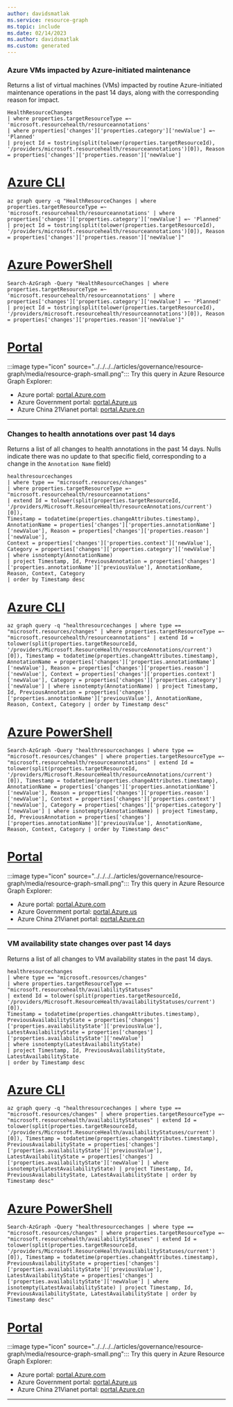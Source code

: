 ```yaml
---
author: davidsmatlak
ms.service: resource-graph
ms.topic: include
ms.date: 02/14/2023
ms.author: davidsmatlak
ms.custom: generated
---
```


### Azure VMs impacted by Azure-initiated maintenance

Returns a list of virtual machines (VMs) impacted by routine Azure-initiated maintenance operations in the past 14 days, along with the corresponding reason for impact.

```kusto
HealthResourceChanges
| where properties.targetResourceType =~ 'microsoft.resourcehealth/resourceannotations'
| where properties['changes']['properties.category']['newValue'] =~ 'Planned'
| project Id = tostring(split(tolower(properties.targetResourceId), '/providers/microsoft.resourcehealth/resourceannotations')[0]), Reason = properties['changes']['properties.reason']['newValue']
```

# [Azure CLI](#tab/azure-cli)

```azurecli-interactive
az graph query -q "HealthResourceChanges | where properties.targetResourceType =~ 'microsoft.resourcehealth/resourceannotations' | where properties['changes']['properties.category']['newValue'] =~ 'Planned' | project Id = tostring(split(tolower(properties.targetResourceId), '/providers/microsoft.resourcehealth/resourceannotations')[0]), Reason = properties['changes']['properties.reason']['newValue']"
```

# [Azure PowerShell](#tab/azure-powershell)

```azurepowershell-interactive
Search-AzGraph -Query "HealthResourceChanges | where properties.targetResourceType =~ 'microsoft.resourcehealth/resourceannotations' | where properties['changes']['properties.category']['newValue'] =~ 'Planned' | project Id = tostring(split(tolower(properties.targetResourceId), '/providers/microsoft.resourcehealth/resourceannotations')[0]), Reason = properties['changes']['properties.reason']['newValue']"
```

# [Portal](#tab/azure-portal)

:::image type="icon" source="../../../../articles/governance/resource-graph/media/resource-graph-small.png"::: Try this query in Azure Resource Graph Explorer:

- Azure portal: <a href="https://portal.azure.com/?feature.customportal=false#blade/HubsExtension/ArgQueryBlade/query/HealthResourceChanges%20%7C%20where%20properties.targetResourceType%20%3D~%20%27microsoft.resourcehealth%2Fresourceannotations%27%20%7C%20where%20properties%5B%27changes%27%5D%5B%27properties.category%27%5D%5B%27newValue%27%5D%20%3D~%20%27Planned%27%20%7C%20project%20Id%20%3D%20tostring%28split%28tolower%28properties.targetResourceId%29%2C%20%27%2Fproviders%2Fmicrosoft.resourcehealth%2Fresourceannotations%27%29%5B0%5D%29%2C%20Reason%20%3D%20properties%5B%27changes%27%5D%5B%27properties.reason%27%5D%5B%27newValue%27%5D" target="_blank">portal.Azure.com</a>
- Azure Government portal: <a href="https://portal.azure.us/?feature.customportal=false#blade/HubsExtension/ArgQueryBlade/query/HealthResourceChanges%20%7C%20where%20properties.targetResourceType%20%3D~%20%27microsoft.resourcehealth%2Fresourceannotations%27%20%7C%20where%20properties%5B%27changes%27%5D%5B%27properties.category%27%5D%5B%27newValue%27%5D%20%3D~%20%27Planned%27%20%7C%20project%20Id%20%3D%20tostring%28split%28tolower%28properties.targetResourceId%29%2C%20%27%2Fproviders%2Fmicrosoft.resourcehealth%2Fresourceannotations%27%29%5B0%5D%29%2C%20Reason%20%3D%20properties%5B%27changes%27%5D%5B%27properties.reason%27%5D%5B%27newValue%27%5D" target="_blank">portal.Azure.us</a>
- Azure China 21Vianet portal: <a href="https://portal.azure.cn/?feature.customportal=false#blade/HubsExtension/ArgQueryBlade/query/HealthResourceChanges%20%7C%20where%20properties.targetResourceType%20%3D~%20%27microsoft.resourcehealth%2Fresourceannotations%27%20%7C%20where%20properties%5B%27changes%27%5D%5B%27properties.category%27%5D%5B%27newValue%27%5D%20%3D~%20%27Planned%27%20%7C%20project%20Id%20%3D%20tostring%28split%28tolower%28properties.targetResourceId%29%2C%20%27%2Fproviders%2Fmicrosoft.resourcehealth%2Fresourceannotations%27%29%5B0%5D%29%2C%20Reason%20%3D%20properties%5B%27changes%27%5D%5B%27properties.reason%27%5D%5B%27newValue%27%5D" target="_blank">portal.Azure.cn</a>

---

### Changes to health annotations over past 14 days

Returns a list of all changes to health annotations in the past 14 days. Nulls indicate there was no update to that specific field, corresponding to a change in the `Annotation Name` field)

```kusto
healthresourcechanges
| where type == "microsoft.resources/changes"
| where properties.targetResourceType =~ "microsoft.resourcehealth/resourceannotations"
| extend Id = tolower(split(properties.targetResourceId, '/providers/Microsoft.ResourceHealth/resourceAnnotations/current')[0]),
Timestamp = todatetime(properties.changeAttributes.timestamp), AnnotationName = properties['changes']['properties.annotationName']['newValue'], Reason = properties['changes']['properties.reason']['newValue'],
Context = properties['changes']['properties.context']['newValue'], Category = properties['changes']['properties.category']['newValue']
| where isnotempty(AnnotationName)
| project Timestamp, Id, PreviousAnnotation = properties['changes']['properties.annotationName']['previousValue'], AnnotationName, Reason, Context, Category
| order by Timestamp desc
```

# [Azure CLI](#tab/azure-cli)

```azurecli-interactive
az graph query -q "healthresourcechanges | where type == "microsoft.resources/changes" | where properties.targetResourceType =~ "microsoft.resourcehealth/resourceannotations" | extend Id = tolower(split(properties.targetResourceId, '/providers/Microsoft.ResourceHealth/resourceAnnotations/current')[0]), Timestamp = todatetime(properties.changeAttributes.timestamp), AnnotationName = properties['changes']['properties.annotationName']['newValue'], Reason = properties['changes']['properties.reason']['newValue'], Context = properties['changes']['properties.context']['newValue'], Category = properties['changes']['properties.category']['newValue'] | where isnotempty(AnnotationName) | project Timestamp, Id, PreviousAnnotation = properties['changes']['properties.annotationName']['previousValue'], AnnotationName, Reason, Context, Category | order by Timestamp desc"
```

# [Azure PowerShell](#tab/azure-powershell)

```azurepowershell-interactive
Search-AzGraph -Query "healthresourcechanges | where type == "microsoft.resources/changes" | where properties.targetResourceType =~ "microsoft.resourcehealth/resourceannotations" | extend Id = tolower(split(properties.targetResourceId, '/providers/Microsoft.ResourceHealth/resourceAnnotations/current')[0]), Timestamp = todatetime(properties.changeAttributes.timestamp), AnnotationName = properties['changes']['properties.annotationName']['newValue'], Reason = properties['changes']['properties.reason']['newValue'], Context = properties['changes']['properties.context']['newValue'], Category = properties['changes']['properties.category']['newValue'] | where isnotempty(AnnotationName) | project Timestamp, Id, PreviousAnnotation = properties['changes']['properties.annotationName']['previousValue'], AnnotationName, Reason, Context, Category | order by Timestamp desc"
```

# [Portal](#tab/azure-portal)

:::image type="icon" source="../../../../articles/governance/resource-graph/media/resource-graph-small.png"::: Try this query in Azure Resource Graph Explorer:

- Azure portal: <a href="https://portal.azure.com/?feature.customportal=false#blade/HubsExtension/ArgQueryBlade/query/healthresourcechanges%20%7C%20where%20type%20%3D%3D%20%22microsoft.resources%2Fchanges%22%20%7C%20where%20properties.targetResourceType%20%3D~%20%22microsoft.resourcehealth%2Fresourceannotations%22%20%7C%20extend%20Id%20%3D%20tolower%28split%28properties.targetResourceId%2C%20%27%2Fproviders%2FMicrosoft.ResourceHealth%2FresourceAnnotations%2Fcurrent%27%29%5B0%5D%29%2C%20Timestamp%20%3D%20todatetime%28properties.changeAttributes.timestamp%29%2C%20AnnotationName%20%3D%20properties%5B%27changes%27%5D%5B%27properties.annotationName%27%5D%5B%27newValue%27%5D%2C%20Reason%20%3D%20properties%5B%27changes%27%5D%5B%27properties.reason%27%5D%5B%27newValue%27%5D%2C%20Context%20%3D%20properties%5B%27changes%27%5D%5B%27properties.context%27%5D%5B%27newValue%27%5D%2C%20Category%20%3D%20properties%5B%27changes%27%5D%5B%27properties.category%27%5D%5B%27newValue%27%5D%20%7C%20where%20isnotempty%28AnnotationName%29%20%7C%20project%20Timestamp%2C%20Id%2C%20PreviousAnnotation%20%3D%20properties%5B%27changes%27%5D%5B%27properties.annotationName%27%5D%5B%27previousValue%27%5D%2C%20AnnotationName%2C%20Reason%2C%20Context%2C%20Category%20%7C%20order%20by%20Timestamp%20desc" target="_blank">portal.Azure.com</a>
- Azure Government portal: <a href="https://portal.azure.us/?feature.customportal=false#blade/HubsExtension/ArgQueryBlade/query/healthresourcechanges%20%7C%20where%20type%20%3D%3D%20%22microsoft.resources%2Fchanges%22%20%7C%20where%20properties.targetResourceType%20%3D~%20%22microsoft.resourcehealth%2Fresourceannotations%22%20%7C%20extend%20Id%20%3D%20tolower%28split%28properties.targetResourceId%2C%20%27%2Fproviders%2FMicrosoft.ResourceHealth%2FresourceAnnotations%2Fcurrent%27%29%5B0%5D%29%2C%20Timestamp%20%3D%20todatetime%28properties.changeAttributes.timestamp%29%2C%20AnnotationName%20%3D%20properties%5B%27changes%27%5D%5B%27properties.annotationName%27%5D%5B%27newValue%27%5D%2C%20Reason%20%3D%20properties%5B%27changes%27%5D%5B%27properties.reason%27%5D%5B%27newValue%27%5D%2C%20Context%20%3D%20properties%5B%27changes%27%5D%5B%27properties.context%27%5D%5B%27newValue%27%5D%2C%20Category%20%3D%20properties%5B%27changes%27%5D%5B%27properties.category%27%5D%5B%27newValue%27%5D%20%7C%20where%20isnotempty%28AnnotationName%29%20%7C%20project%20Timestamp%2C%20Id%2C%20PreviousAnnotation%20%3D%20properties%5B%27changes%27%5D%5B%27properties.annotationName%27%5D%5B%27previousValue%27%5D%2C%20AnnotationName%2C%20Reason%2C%20Context%2C%20Category%20%7C%20order%20by%20Timestamp%20desc" target="_blank">portal.Azure.us</a>
- Azure China 21Vianet portal: <a href="https://portal.azure.cn/?feature.customportal=false#blade/HubsExtension/ArgQueryBlade/query/healthresourcechanges%20%7C%20where%20type%20%3D%3D%20%22microsoft.resources%2Fchanges%22%20%7C%20where%20properties.targetResourceType%20%3D~%20%22microsoft.resourcehealth%2Fresourceannotations%22%20%7C%20extend%20Id%20%3D%20tolower%28split%28properties.targetResourceId%2C%20%27%2Fproviders%2FMicrosoft.ResourceHealth%2FresourceAnnotations%2Fcurrent%27%29%5B0%5D%29%2C%20Timestamp%20%3D%20todatetime%28properties.changeAttributes.timestamp%29%2C%20AnnotationName%20%3D%20properties%5B%27changes%27%5D%5B%27properties.annotationName%27%5D%5B%27newValue%27%5D%2C%20Reason%20%3D%20properties%5B%27changes%27%5D%5B%27properties.reason%27%5D%5B%27newValue%27%5D%2C%20Context%20%3D%20properties%5B%27changes%27%5D%5B%27properties.context%27%5D%5B%27newValue%27%5D%2C%20Category%20%3D%20properties%5B%27changes%27%5D%5B%27properties.category%27%5D%5B%27newValue%27%5D%20%7C%20where%20isnotempty%28AnnotationName%29%20%7C%20project%20Timestamp%2C%20Id%2C%20PreviousAnnotation%20%3D%20properties%5B%27changes%27%5D%5B%27properties.annotationName%27%5D%5B%27previousValue%27%5D%2C%20AnnotationName%2C%20Reason%2C%20Context%2C%20Category%20%7C%20order%20by%20Timestamp%20desc" target="_blank">portal.Azure.cn</a>

---

### VM availability state changes over past 14 days

Returns a list of all changes to VM availability states in the past 14 days.

```kusto
healthresourcechanges
| where type == "microsoft.resources/changes"
| where properties.targetResourceType =~ "microsoft.resourcehealth/availabilityStatuses"
| extend Id = tolower(split(properties.targetResourceId, '/providers/Microsoft.ResourceHealth/availabilityStatuses/current')[0]),
Timestamp = todatetime(properties.changeAttributes.timestamp), PreviousAvailabilityState = properties['changes']['properties.availabilityState']['previousValue'],
LatestAvailabilityState = properties['changes']['properties.availabilityState']['newValue']
| where isnotempty(LatestAvailabilityState)
| project Timestamp, Id, PreviousAvailabilityState, LatestAvailabilityState
| order by Timestamp desc
```

# [Azure CLI](#tab/azure-cli)

```azurecli-interactive
az graph query -q "healthresourcechanges | where type == "microsoft.resources/changes" | where properties.targetResourceType =~ "microsoft.resourcehealth/availabilityStatuses" | extend Id = tolower(split(properties.targetResourceId, '/providers/Microsoft.ResourceHealth/availabilityStatuses/current')[0]), Timestamp = todatetime(properties.changeAttributes.timestamp), PreviousAvailabilityState = properties['changes']['properties.availabilityState']['previousValue'], LatestAvailabilityState = properties['changes']['properties.availabilityState']['newValue'] | where isnotempty(LatestAvailabilityState) | project Timestamp, Id, PreviousAvailabilityState, LatestAvailabilityState | order by Timestamp desc"
```

# [Azure PowerShell](#tab/azure-powershell)

```azurepowershell-interactive
Search-AzGraph -Query "healthresourcechanges | where type == "microsoft.resources/changes" | where properties.targetResourceType =~ "microsoft.resourcehealth/availabilityStatuses" | extend Id = tolower(split(properties.targetResourceId, '/providers/Microsoft.ResourceHealth/availabilityStatuses/current')[0]), Timestamp = todatetime(properties.changeAttributes.timestamp), PreviousAvailabilityState = properties['changes']['properties.availabilityState']['previousValue'], LatestAvailabilityState = properties['changes']['properties.availabilityState']['newValue'] | where isnotempty(LatestAvailabilityState) | project Timestamp, Id, PreviousAvailabilityState, LatestAvailabilityState | order by Timestamp desc"
```

# [Portal](#tab/azure-portal)

:::image type="icon" source="../../../../articles/governance/resource-graph/media/resource-graph-small.png"::: Try this query in Azure Resource Graph Explorer:

- Azure portal: <a href="https://portal.azure.com/?feature.customportal=false#blade/HubsExtension/ArgQueryBlade/query/healthresourcechanges%20%7C%20where%20type%20%3D%3D%20%22microsoft.resources%2Fchanges%22%20%7C%20where%20properties.targetResourceType%20%3D~%20%22microsoft.resourcehealth%2FavailabilityStatuses%22%20%7C%20extend%20Id%20%3D%20tolower%28split%28properties.targetResourceId%2C%20%27%2Fproviders%2FMicrosoft.ResourceHealth%2FavailabilityStatuses%2Fcurrent%27%29%5B0%5D%29%2C%20Timestamp%20%3D%20todatetime%28properties.changeAttributes.timestamp%29%2C%20PreviousAvailabilityState%20%3D%20properties%5B%27changes%27%5D%5B%27properties.availabilityState%27%5D%5B%27previousValue%27%5D%2C%20LatestAvailabilityState%20%3D%20properties%5B%27changes%27%5D%5B%27properties.availabilityState%27%5D%5B%27newValue%27%5D%20%7C%20where%20isnotempty%28LatestAvailabilityState%29%20%7C%20project%20Timestamp%2C%20Id%2C%20PreviousAvailabilityState%2C%20LatestAvailabilityState%20%7C%20order%20by%20Timestamp%20desc" target="_blank">portal.Azure.com</a>
- Azure Government portal: <a href="https://portal.azure.us/?feature.customportal=false#blade/HubsExtension/ArgQueryBlade/query/healthresourcechanges%20%7C%20where%20type%20%3D%3D%20%22microsoft.resources%2Fchanges%22%20%7C%20where%20properties.targetResourceType%20%3D~%20%22microsoft.resourcehealth%2FavailabilityStatuses%22%20%7C%20extend%20Id%20%3D%20tolower%28split%28properties.targetResourceId%2C%20%27%2Fproviders%2FMicrosoft.ResourceHealth%2FavailabilityStatuses%2Fcurrent%27%29%5B0%5D%29%2C%20Timestamp%20%3D%20todatetime%28properties.changeAttributes.timestamp%29%2C%20PreviousAvailabilityState%20%3D%20properties%5B%27changes%27%5D%5B%27properties.availabilityState%27%5D%5B%27previousValue%27%5D%2C%20LatestAvailabilityState%20%3D%20properties%5B%27changes%27%5D%5B%27properties.availabilityState%27%5D%5B%27newValue%27%5D%20%7C%20where%20isnotempty%28LatestAvailabilityState%29%20%7C%20project%20Timestamp%2C%20Id%2C%20PreviousAvailabilityState%2C%20LatestAvailabilityState%20%7C%20order%20by%20Timestamp%20desc" target="_blank">portal.Azure.us</a>
- Azure China 21Vianet portal: <a href="https://portal.azure.cn/?feature.customportal=false#blade/HubsExtension/ArgQueryBlade/query/healthresourcechanges%20%7C%20where%20type%20%3D%3D%20%22microsoft.resources%2Fchanges%22%20%7C%20where%20properties.targetResourceType%20%3D~%20%22microsoft.resourcehealth%2FavailabilityStatuses%22%20%7C%20extend%20Id%20%3D%20tolower%28split%28properties.targetResourceId%2C%20%27%2Fproviders%2FMicrosoft.ResourceHealth%2FavailabilityStatuses%2Fcurrent%27%29%5B0%5D%29%2C%20Timestamp%20%3D%20todatetime%28properties.changeAttributes.timestamp%29%2C%20PreviousAvailabilityState%20%3D%20properties%5B%27changes%27%5D%5B%27properties.availabilityState%27%5D%5B%27previousValue%27%5D%2C%20LatestAvailabilityState%20%3D%20properties%5B%27changes%27%5D%5B%27properties.availabilityState%27%5D%5B%27newValue%27%5D%20%7C%20where%20isnotempty%28LatestAvailabilityState%29%20%7C%20project%20Timestamp%2C%20Id%2C%20PreviousAvailabilityState%2C%20LatestAvailabilityState%20%7C%20order%20by%20Timestamp%20desc" target="_blank">portal.Azure.cn</a>

---


